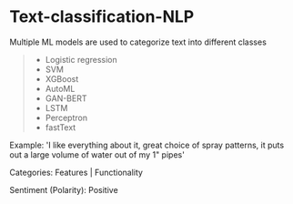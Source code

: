 # Text-classification-NLP
Multiple ML models are used to categorize text into different classes
>- Logistic regression
>- SVM
>- XGBoost
>- AutoML
>- GAN-BERT
>- LSTM
>- Perceptron
>- fastText

Example: 'I like everything about it, great choice of spray patterns, it puts out a large volume of water out of my 1" pipes'

Categories: Features | Functionality

Sentiment (Polarity): Positive
